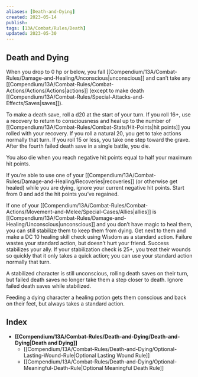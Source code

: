 ```yaml
---
aliases: [Death-and-Dying]
created: 2023-05-14
publish: 
tags: [13A/Combat/Rules/Death]
updated: 2023-05-30
---
```


## Death and Dying

When you drop to 0 hp or below, you fall [[Compendium/13A/Combat-Rules/Damage-and-Healing/Unconscious|unconscious]] and can’t take any [[Compendium/13A/Combat-Rules/Combat-Actions/Actions/Actions|actions]] (except to make death [[Compendium/13A/Combat-Rules/Special-Attacks-and-Effects/Saves|saves]]).

To make a death save, roll a d20 at the start of your turn. If you roll 16+, use a recovery to return to consciousness and heal up to the number of [[Compendium/13A/Combat-Rules/Combat-Stats/Hit-Points|hit points]] you rolled with your recovery. If you roll a natural 20, you get to take actions normally that turn. If you roll 15 or less, you take one step toward the grave. After the fourth failed death save in a single battle, you die.

You also die when you reach negative hit points equal to half your maximum hit points.

If you’re able to use one of your [[Compendium/13A/Combat-Rules/Damage-and-Healing/Recoveries|recoveries]] (or otherwise get healed) while you are dying, ignore your current negative hit points. Start from 0 and add the hit points you’ve regained.

If one of your [[Compendium/13A/Combat-Rules/Combat-Actions/Movement-and-Melee/Special-Cases/Allies|allies]] is [[Compendium/13A/Combat-Rules/Damage-and-Healing/Unconscious|unconscious]] and you don’t have magic to heal them, you can still stabilize them to keep them from dying. Get next to them and make a DC 10 healing skill check using Wisdom as a standard action. Failure wastes your standard action, but doesn’t hurt your friend. Success stabilizes your ally. If your stabilization check is 25+, you treat their wounds so quickly that it only takes a quick action; you can use your standard action normally that turn.

A stabilized character is still unconscious, rolling death saves on their turn, but failed death saves no longer take them a step closer to death. Ignore failed death saves while stabilized.

Feeding a dying character a healing potion gets them conscious and back on their feet, but always takes a standard action.

## Index

- **[[Compendium/13A/Combat-Rules/Death-and-Dying/Death-and-Dying|Death and Dying]]**
	- [[Compendium/13A/Combat-Rules/Death-and-Dying/Optional-Lasting-Wound-Rule|Optional Lasting Wound Rule]]
	- [[Compendium/13A/Combat-Rules/Death-and-Dying/Optional-Meaningful-Death-Rule|Optional Meaningful Death Rule]]
